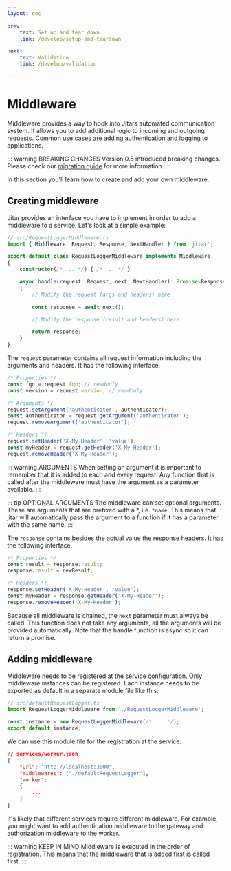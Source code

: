```yaml
---
layout: doc

prev:
    text: Set up and tear down
    link: /develop/setup-and-teardown

next:
    text: Validation
    link: /develop/validation

---
```


# Middleware

Middleware provides a way to hook into Jitars automated communication system. It allows you to add additional logic to incoming and outgoing requests. Common use cases are adding authentication and logging to applications.

::: warning BREAKING CHANGES
Version 0.5 introduced breaking changes. Please check our [migration guide](https://github.com/MaskingTechnology/jitar/blob/main/migrations/migrate-from-0.4.x-to-0.5.0.md) for more information.
:::

In this section you'll learn how to create and add your own middleware.

## Creating middleware

Jitar provides an interface you have to implement in order to add a middleware to a service. Let's look at a simple example:

```ts
// src/RequestLoggerMiddleware.ts
import { Middleware, Request, Response, NextHandler } from 'jitar';

export default class RequestLoggerMiddleware implements Middleware
{
    constructor(/* ... */) { /* ... */ }

    async handle(request: Request, next: NextHandler): Promise<Response>
    {
        // Modify the request (args and headers) here

        const response = await next();

        // Modify the response (result and headers) here

        return response;
    }
}
```

The `request` parameter contains all request information including the arguments and headers. It has the following interface.

```ts
/* Properties */
const fqn = request.fqn; // readonly
const version = request.version; // readonly

/* Arguments */
request.setArgument('authenticator', authenticator);
const authenticator = request.getArgument('authenticator');
request.removeArgument('authenticator');

/* Headers */
request.setHeader('X-My-Header', 'value');
const myHeader = request.getHeader('X-My-Header');
request.removeHeader('X-My-Header');
```

::: warning ARGUMENTS
When setting an argument it is important to remember that it is added to each and every request. Any function that is called after the middleware must have the argument as a parameter available. 
:::

::: tip OPTIONAL ARGUMENTS
The middleware can set optional arguments. These are arguments that are prefixed with a *, i.e. `*name`. This means that jitar will automatically pass the argument to a function if it has a parameter with the same name.
:::

The `response` contains besides the actual value the response headers. It has the following interface.

```ts
/* Properties */
const result = response.result;
response.result = newResult;

/* Headers */
response.setHeader('X-My-Header', 'value');
const myHeader = response.getHeader('X-My-Header');
response.removeHeader('X-My-Header');
```

Because all middleware is chained, the `next` parameter must always be called. This function does not take any arguments, all the arguments will be provided automatically. Note that the handle function is async so it can return a promise.

## Adding middleware

Middleware needs to be registered at the service configuration. Only middleware instances can be registered. Each instance needs to be exported as default in a separate module file like this:

```ts
// src/defaultRequestLogger.ts
import RequestLoggerMiddleware from './RequestLoggerMiddleware';

const instance = new RequestLoggerMiddleware(/* ... */);
export default instance;
```

We can use this module file for the registration at the service:

```json
// services/worker.json
{
    "url": "http://localhost:3000",
    "middlewares": ["./defaultRequestLogger"],
    "worker":
    {
        ...
    }
}
```

It's likely that different services require different middleware. For example, you might want to add authentication middleware to the gateway and authorization middleware to the worker.

::: warning KEEP IN MIND 
Middleware is executed in the order of registration. This means that the middleware that is added first is called first.
:::
